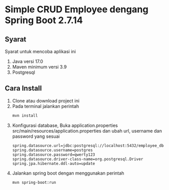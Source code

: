 # Simple CRUD Employee dengang Spring Boot 2.7.14

## Syarat
Syarat untuk mencoba aplikasi ini
1. Java versi 17.0
2. Maven minimum versi 3.9 
3. Postgresql

## Cara Install

1. Clone atau download project ini
2. Pada terminal jalankan perintah
   ```sh
   mvn install
   ```
3. Konfigurasi database, Buka application.properties src/main/resources/application.properties dan ubah url, username dan password yang sesuai
    ```
    spring.datasource.url=jdbc:postgresql://localhost:5432/employee_db
    spring.datasource.username=postgres
    spring.datasource.password=qwerty123
    spring.datasource.driver-class-name=org.postgresql.Driver
    spring.jpa.hibernate.ddl-auto=update
    ```
4. Jalankan spring boot dengan menggunakan perintah 
   ```
   mvn spring-boot:run
   ```
